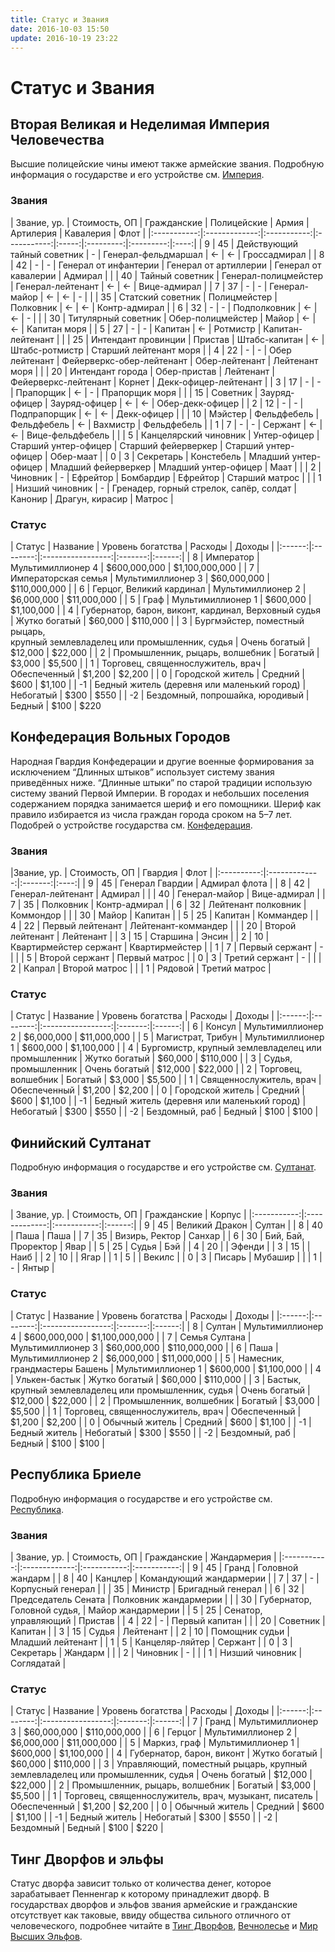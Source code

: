 ```yaml
---
title: Статус и Звания
date: 2016-10-03 15:50
update: 2016-10-19 23:22
---
```


# Статус и Звания
 
## Вторая Великая и Неделимая Империя Человечества

Высшие полицейские чины имеют также армейские звания. Подробную информация о государстве и его устройстве см. [Империя](/wiki/empire/).

<!-- more -->

### Звания

<div markdown="1" style="overflow-x:auto;">
| Звание, ур. | Стоимость, ОП | Гражданские | Полицейские | Армия | Артилерия | Кавалерия | Флот |
|:-----------:|:-------------:|:-----------:|:-----------:|:-----:|:---------:|:---------:|:----:|
| 9 | 45 | Действующий тайный советник | - | Генерал-фельдмаршал | ← | ← | Гроссадмирал |
| 8 | 42 | - | - | Генерал от инфантерии | Генерал от артиллерии | Генерал от кавалерии | Адмирал |
|   | 40 | Тайный советник | Генерал-полицмейстер | Генерал-лейтенант | ← | ← | Вице-адмирал |
| 7 | 37 | - | - | Генерал-майор | ← | ← | - |
|   | 35 | Статский советник | Полицмейстер | Полковник | ← | ← | Контр-адмирал |
| 6 | 32 | - | - | Подполковник | ← | ← | - |
|   | 30 | Титулярный советник | Обер-полицмейстер | Майор | ← | ← | Капитан моря |
| 5 | 27 | - | - | Капитан | ← | Ротмистр | Капитан-лейтенант |
|   | 25 | Интендант провинции | Пристав | Штабс-капитан | ← | Штабс-ротмистр | Старший лейтенант моря |
| 4 | 22 | - | - | Обер лейтенант | Фейерверкс-обер-лейтенант  | Обер-лейтенант | Лейтенант моря |
|   | 20 | Интендант города | Обер-пристав | Лейтенант | Фейерверкс-лейтенант | Корнет | Декк-офицер-лейтенант |
| 3 | 17 | - | - | Прапорщик | ← | - | Прапорщик моря |
|   | 15 | Советник | Зауряд-офицер | Зауряд-офицер | ← | ← | Обер-декк-офицер |
| 2 | 12 | - | - | Подпрапорщик | ← | ← | Декк-офицер |
|   | 10 | Мэйстер | Фельдфебель | Фельдфебель | ← | Вахмистр | Фельдфебель |
| 1 |  7 | - | - | Сержант | ← | ← | Вице-фельдфебель |
|   |  5 | Канцелярский чиновник | Унтер-офицер | Старший унтер-офицер | Старший фейерверкер | Старший унтер-офицер | Обер-маат |
| 0 |  3 | Секретарь | Констебель | Младший унтер-офицер | Младший фейерверкер | Младший унтер-офицер | Маат |
|   | 2 | Чиновник | - | Ефрейтор | Бомбардир | Ефрейтор | Старший матрос |
|   | 1 | Низший чиновник | - | Гренадер, горный стрелок, сапёр, солдат | Канонир | Драгун, кирасир | Матрос |
</div>

### Статус 

<div markdown="1" style="overflow-x:auto;">
| Статус | Название | Уровень богатства | Расходы | Доходы |
|:------:|:--------:|:-----------------:|:-------:|:------:|
| 8 | Император  | Мультимиллионер 4 | $600,000,000 | $1,100,000,000 |
| 7 | Императорская семья | Мультимиллионер 3 | $60,000,000 | $110,000,000 | 
| 6 | Герцог, Великий кардинал | Мультимиллионер 2 | $6,000,000 | $11,000,000 | 
| 5 | Граф | Мультимиллионер 1 | $600,000 | $1,100,000 | 
| 4 | Губернатор, барон, виконт, кардинал, Верховный судья | Жутко богатый | $60,000 | $110,000 | 
| 3 | Бургмэйстер, поместный рыцарь, <br> крупный землевладелец или промышленник, судья | Очень богатый | $12,000 | $22,000 | 
| 2 | Промышленник, рыцарь, волшебник | Богатый | $3,000 | $5,500 | 
| 1 | Торговец, священнослужитель, врач | Обеспеченный | $1,200 | $2,200 | 
| 0 | Городской житель | Средний | $600 | $1,100 | 
| -1 | Бедный житель (деревня или маленький город) | Небогатый | $300 | $550 |
| -2 | Бездомный, попрошайка, юродивый | Бедный | $100 | $220
</div>

## Конфедерация Вольных Городов

Народная Гвардия Конфедерации и другие военные формирования за исключением “Длинных штыков” использует систему звания приведённых ниже. “Длинные штыки” по старой традиции использую систему званий Первой Империи. В городах и небольших поселения содержанием порядка занимается шериф и его помощники. Шериф как правило избирается из числа граждан города сроком на 5–7 лет.  Подобрей о устройстве государства см. [Конфедерация](/wiki/country/confederation).

### Звания

<div markdown="1" style="overflow-x:auto;">
|Звание, ур. | Стоимость, ОП | Гвардия | Флот |
|:----------:|:-------------:|:-------:|:----:|
| 9 | 45 | Генерал Гвардии | Адмирал флота |
| 8 | 42 | Генерал-лейтенант | Адмирал |
|   | 40 | Генерал-майор | Вице-адмирал |
| 7 | 35 | Полковник | Контр-адмирал |
| 6 | 32 | Лейтенант полковник | Коммондор |
|   | 30 | Майор | Капитан |
| 5 | 25 | Капитан | Коммандер |
| 4 | 22 | Первый лейтенант | Лейтенант-коммандер |
|   | 20 | Второй лейтенант | Лейтенант |
| 3 | 15 | Старшина | Энсин |
| 2 | 10 | Квартирмейстер сержант | Квартирмейстер |
| 1 |  7 | Первый сержант | - |
|   |  5 | Второй сержант | Первый матрос |
| 0 |  3 | Третий сержант | - |
|   |  2 | Капрал | Второй матрос |
|   |  1 | Рядовой | Третий матрос |
</div>

### Статус

<div markdown="1" style="overflow-x:auto;">
| Статус | Название | Уровень богатства | Расходы | Доходы |
|:------:|:--------:|:-----------------:|:-------:|:------:|
| 6 | Консул | Мультимиллионер 2 | $6,000,000 | $11,000,000 |
| 5 | Магистрат, Трибун | Мультимиллионер 1 | $600,000 | $1,100,000 |
| 4 | Бургомистр, крупный землевладелец или промышленник | Жутко богатый | $60,000 | $110,000 |
| 3 | Судья, промышленник | Очень богатый | $12,000 | $22,000 |
| 2 | Торговец, волшебник | Богатый | $3,000 | $5,500 |
| 1 | Священнослужитель, врач | Обеспеченный | $1,200 | $2,200 |
| 0 | Городской житель | Средний | $600 | $1,100 |
| -1 | Бедный житель (деревня или маленький город) | Небогатый | $300 | $550 |
| -2 | Бездомный, раб | Бедный | $100 | $100 |
</div>

## Финийский Султанат

Подробную информация о государстве и его устройстве см. [Султанат](/wiki/sultanate/).

### Звания

<div markdown="1" style="overflow-x:auto;">
| Звание, ур. | Стоимость, ОП | Гражданские | Корпус |
|:-----------:|:-------------:|:-----------:|:------:|
| 9 | 45 | Великий Дракон | Султан |
| 8 | 40 | Паша | Паша |
| 7 | 35 | Визирь, Ректор | Санхар |
| 6 | 30 | Бий, Бай, Проректор | Явар |
| 5 | 25 | Судья | Бэй |
| 4 | 20 |       | Эфенди |
| 3 | 15 |       | Наиб |
| 2 | 10 |       | Ягар |
| 1 |  5 |       | Векилс |
| 0 |  3 | Писарь | Мубашир |
|   |  1 |   -   | Янтыр |
</div>

### Статус

<div markdown="1" style="overflow-x:auto;">
| Статус | Название | Уровень богатства | Расходы | Доходы |
|:------:|:--------:|:-----------------:|:-------:|:------:|
| 8 | Султан | Мультимиллионер 4 | $600,000,000 | $1,100,000,000 |
| 7 | Семья Султана | Мультимиллионер 3 | $60,000,000 | $110,000,000 |
| 6 | Паша | Мультимиллионер 2 | $6,000,000 | $11,000,000 |
| 5 | Намесник, грандмастеры Башень | Мультимиллионер 1 | $600,000 | $1,100,000 |
| 4 | Улькен-бастык | Жутко богатый | $60,000 | $110,000 |
| 3 | Бастык, крупный землевладелец или промышленник, судья | Очень богатый | $12,000 | $22,000 |
| 2 | Промышленник, волшебник | Богатый | $3,000 | $5,500 |
| 1 | Торговец, священнослужитель, врач | Обеспеченный | $1,200 | $2,200 |
| 0 | Обычный житель | Средний | $600 | $1,100 |
| -1 | Бедный житель | Небогатый | $300 | $550 |
| -2 | Бездомный, раб | Бедный | $100 | $100 |
</div>

## Республика Бриеле

Подробную информация о государстве и его устройстве см. [Республика](/wiki/country/republic/).

### Звания

<div markdown="1" style="overflow-x:auto;">
| Звание, ур. | Стоимость, ОП | Гражданские | Жандармерия |
|:-----------:|:-------------:|:-----------:|:-----------:|
| 9 | 45 | Гранд | Головной жандарм |
| 8 | 40 | Канцлер | Командующий жандармерии |
| 7 | 37 | - | Корпусный генерал |
|   | 35 | Министр | Бригадный генерал |
| 6 | 32 | Председатель Сената | Полковник жандармерии |
|   | 30 | Губернатор, Головной судья,  | Майор жандармерии |
| 5 | 25 | Сенатор, управляющий | Пристав |
| 4 | 22 | - | Первый капитан |
|   | 20 | Советник | Капитан |
| 3 | 15 | Судья | Лейтенант |
| 2 | 10 | Помощник судьи | Младший лейтенант |
| 1 |  5 | Канцеляр-ляйтер | Сержант |
| 0 |  3 | Секретарь | Жандарм |
|   |  2 | Чиновник | - |
|   |  1 | Низший чиновник | Соглядатай |
</div>

### Статус

<div markdown="1" style="overflow-x:auto;">
| Статус | Название | Уровень богатства | Расходы | Доходы |
|:------:|:--------:|:-----------------:|:-------:|:------:|
| 7 | Гранд | Мультимиллионер 3 | $60,000,000 | $110,000,000 |
| 6 | Герцог | Мультимиллионер 2 | $6,000,000 | $11,000,000 |
| 5 | Маркиз, граф | Мультимиллионер 1 | $600,000 | $1,100,000 |
| 4 | Губернатор, барон, виконт | Жутко богатый | $60,000 | $110,000 |
| 3 | Управляющий, поместный рыцарь, крупный землевладелец или промышленник, судья | Очень богатый | $12,000 | $22,000 |
| 2 | Промышленник, рыцарь, волшебник | Богатый | $3,000 | $5,500 |
| 1 | Торговец, священнослужитель, врач, музыкант, писатель | Обеспеченный | $1,200 | $2,200 |
| 0 | Обычный житель | Средний | $600 | $1,100 |
| -1 | Бедный житель | Небогатый | $300 | $550 |
| -2 | Бездомный | Бедный | $100 | $220 |
</div>

## Тинг Дворфов и эльфы

Статус дворфа зависит только от количества денег, которое зарабатывает Пенненгар к которому принадлежит дворф. В государствах дворфов и эльфов звания армейские и гражданские отсутствует как таковые, ввиду общества сильного отличного от человеческого, подробнее читайте в [Тинг Дворфов](/wiki/thing/), [Вечнолесье](/wiki/forest/) и [Мир Высших Эльфов](/wiki/island/). 
